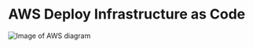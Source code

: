 # AWS Deploy Infrastructure as Code

![Image of AWS diagram](https://github.com/AhmedRaafat-CC/Deploy-Infrastructure-as-Code/blob/main/images/diagram.jpeg)
